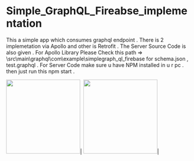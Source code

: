 # Simple_GraphQL_Fireabse_implementation
 This a simple app which consumes graphql endpoint . There is 2 implemetation via Apollo and other is Retrofit . The Server Source Code is also given . 
For Apollo Library Please Check this path => \src\main\graphql\com\example\simplegraph_ql_firebase 
for  schema.json , test.graphql .
For Server Code make sure u have NPM installed in u r pc . then just run this npm start . 

<img src="https://github.com/rahat14/Simple_GraphQL_Firebase_implementation/blob/master/Screenshot_1594570039.png" width="200" hight = "400">|
<img src="https://github.com/rahat14/Simple_GraphQL_Firebase_implementation/blob/master/Screenshot_1594567499.png" width="200" hight = "400">|

